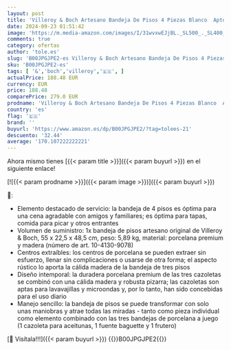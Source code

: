 ```yaml
---
layout: post
title: 'Villeroy & Boch Artesano Bandeja De Pisos 4 Piezas Blanco  Apto Para Lavavajillas  Apto Para Microondas  Decoración Casa Moderna  Ceramica Decorativa  Madera De Acacia Premium Porcelain Esquisto'
date: 2024-09-23 01:51:42
image: 'https://m.media-amazon.com/images/I/31wvxwEJjBL._SL500_._SL400_.jpg'
comments: true
category: ofertas
author: 'tole.es'
slug: 'B00JPGJPE2-es Villeroy & Boch Artesano Bandeja De Pisos 4 Piezas Blanco...'
sku: 'B00JPGJPE2-es'
tags: [ '&','boch','villeroy','🇪🇸', ]
actualPrice: 188.48 EUR
currency: EUR
price: 188.48
comparePrice: 279.0 EUR
prodname: 'Villeroy & Boch Artesano Bandeja De Pisos 4 Piezas Blanco  Apto Para Lavavajillas  Apto Para Microondas  Decoración Casa Moderna  Ceramica Decorativa  Madera De Acacia Premium Porcelain Esquisto'
country: 'es'
flag: '🇪🇸'
brand: ''
buyurl: 'https://www.amazon.es/dp/B00JPGJPE2/?tag=tolees-21'
descuento: '32.44'
average: '170.107222222221'
---
```


Ahora mismo tienes [{{< param title >}}]({{< param buyurl >}}) en el siguiente enlace!

[![{{< param prodname >}}]({{< param image >}})]({{< param buyurl >}})

🔎:

- Elemento destacado de servicio: la bandeja de 4 pisos es óptima para una cena agradable con amigos y familiares; es óptima para tapas, comida para picar y otros entrantes
- Volumen de suministro: 1x bandeja de pisos artesano original de Villeroy & Boch, 55 x 22,5 x 48,5 cm, peso: 5,89 kg, material: porcelana premium y madera (número de art. 10-4130-9078)
- Centros extraíbles: los centros de porcelana se pueden extraer sin esfuerzo, llenar sin complicaciones o usarse de otra forma; el aspecto rústico lo aporta la cálida madera de la bandeja de tres pisos
- Diseño intemporal: la duradera porcelana premium de las tres cazoletas se combinó con una cálida madera y robusta pizarra; las cazoletas son aptas para lavavajillas y microondas y, por lo tanto, han sido concebidas para el uso diario
- Manejo sencillo: la bandeja de pisos se puede transformar con solo unas maniobras y atrae todas las miradas - tanto como pieza individual como elemento combinado con las tres bandejas de porcelana a juego (1 cazoleta para aceitunas, 1 fuente baguette y 1 frutero)

[🛒 Visítala!!!]({{< param buyurl >}})
{{<world>}}B00JPGJPE2{{</world>}}
